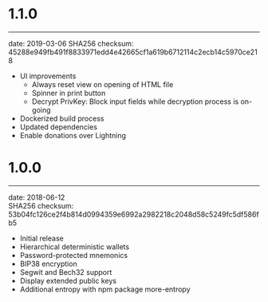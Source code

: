 # 1.1.0
-------------------------------------
date: 2019-03-06
SHA256 checksum: 45288e949fb491f8833971edd4e42665cf1a619b6712114c2ecb14c5970ce218
* UI improvements
    * Always reset view on opening of HTML file
    * Spinner in print button
    * Decrypt PrivKey: Block input fields while decryption process is on-going
* Dockerized build process
* Updated dependencies
* Enable donations over Lightning

# 1.0.0
-------------------------------------
date: 2018-06-12  
SHA256 checksum: 53b04fc126ce2f4b814d0994359e6992a2982218c2048d58c5249fc5df586fb5
* Initial release
* Hierarchical deterministic wallets
* Password-protected mnemonics
* BIP38 encryption
* Segwit and Bech32 support
* Display extended public keys
* Additional entropy with npm package more-entropy
